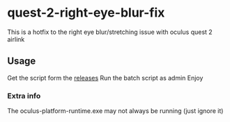 # quest-2-right-eye-blur-fix
This is a hotfix to the right eye blur/stretching issue with oculus quest 2 airlink

## Usage
Get the script form the [releases](https://github.com/Duchy12/quest-2-right-eye-blur-fix/releases/tag/release)
Run the batch script as admin
Enjoy

### Extra info
The oculus-platform-runtime.exe may not always be running (just ignore it)